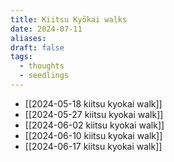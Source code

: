 ```yaml
---
title: Kiitsu Kyōkai walks
date: 2024-07-11
aliases: 
draft: false
tags:
  - thoughts
  - seedlings
---
```

- [[2024-05-18 kiitsu kyokai walk]]
- [[2024-05-27 kiitsu kyokai walk]]
- [[2024-06-02 kiitsu kyokai walk]]
- [[2024-06-10 kiitsu kyokai walk]]
- [[2024-06-17 kiitsu kyokai walk]]